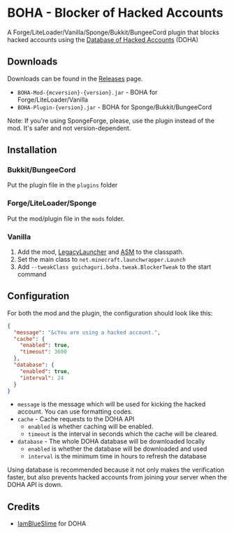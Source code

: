 # BOHA - Blocker of Hacked Accounts
A Forge/LiteLoader/Vanilla/Sponge/Bukkit/BungeeCord plugin that blocks hacked accounts using the [Database of Hacked Accounts](https://github.com/IamBlueSlime/DOHA) (DOHA)

## Downloads
Downloads can be found in the [Releases](https://github.com/Guichaguri/BOHA/releases) page.
* `BOHA-Mod-{mcversion}-{version}.jar` - BOHA for Forge/LiteLoader/Vanilla
* `BOHA-Plugin-{version}.jar` - BOHA for Sponge/Bukkit/BungeeCord

Note: If you're using SpongeForge, please, use the plugin instead of the mod. It's safer and not version-dependent.

## Installation
### Bukkit/BungeeCord
Put the plugin file in the `plugins` folder
### Forge/LiteLoader/Sponge
Put the mod/plugin file in the `mods` folder.
### Vanilla
1. Add the mod, [LegacyLauncher](https://github.com/Mojang/LegacyLauncher) and [ASM](http://asm.ow2.org/) to the classpath.
2. Set the main class to `net.minecraft.launchwrapper.Launch`
3. Add `--tweakClass guichaguri.boha.tweak.BlockerTweak` to the start command

## Configuration
For both the mod and the plugin, the configuration should look like this:
```json
{
  "message": "&cYou are using a hacked account.",
  "cache": {
    "enabled": true,
    "timeout": 3600
  },
  "database": {
    "enabled": true,
    "interval": 24
  }
}
```
* `message` is the message which will be used for kicking the hacked account. You can use formatting codes.
* `cache` - Cache requests to the DOHA API
  * `enabled` is whether caching will be enabled.
  * `timeout` is the interval in seconds which the cache will be cleared.
* `database` - The whole DOHA database will be downloaded locally
  * `enabled` is whether the database will be downloaded and used
  * `interval` is the minimum time in hours to refresh the database

Using database is recommended because it not only makes the verification faster, but also prevents hacked accounts from joining your server when the DOHA API is down.

## Credits
* [IamBlueSlime](https://github.com/IamBlueSlime) for DOHA